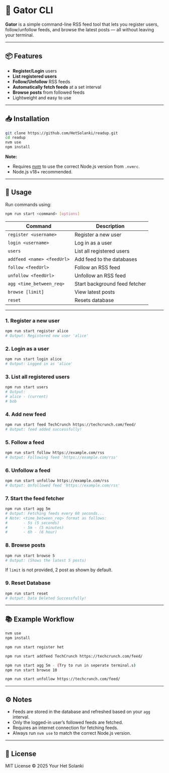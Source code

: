# 🐊 Gator CLI

**Gator** is a simple command-line RSS feed tool that lets you register users, follow/unfollow feeds, and browse the latest posts — all without leaving your terminal.

---

## 📦 Features

- **Register/Login** users
- **List registered users**
- **Follow/Unfollow** RSS feeds
- **Automatically fetch feeds** at a set interval
- **Browse posts** from followed feeds
- Lightweight and easy to use

---

## 📥 Installation

```bash
git clone https://github.com/HetSolanki/readup.git
cd readup
nvm use
npm install
```

**Note:**

- Requires [nvm](https://github.com/nvm-sh/nvm) to use the correct Node.js version from `.nvmrc`.
- Node.js v18+ recommended.

---

## 🚀 Usage

Run commands using:

```bash
npm run start <command> [options]
```

| Command                    | Description                   |
| -------------------------- | ----------------------------- |
| `register <username>`      | Register a new user           |
| `login <username>`         | Log in as a user              |
| `users`                    | List all registered users     |
| `addfeed <name> <feedUrl>` | Add feed to the databases     |
| `follow <feedUrl>`         | Follow an RSS feed            |
| `unfollow <feedUrl>`       | Unfollow an RSS feed          |
| `agg <time_between_req>`   | Start background feed fetcher |
| `browse [limit]`           | View latest posts             |
| `reset`                    | Resets database               |

---

### 1. **Register a new user**

```bash
npm run start register alice
# Output: Registered new user 'alice'
```

### 2. **Login as a user**

```bash
npm run start login alice
# Output: Logged in as 'alice'
```

### 3. **List all registered users**

```bash
npm run start users
# Output:
# alice - (current)
# bob
```

### 4. **Add new feed**

```bash
npm run start feed TechCrunch https://techcrunch.com/feed/
# Output: feed added successfully!
```

### 5. **Follow a feed**

```bash
npm run start follow https://example.com/rss
# Output: Following feed 'https://example.com/rss'
```

### 6. **Unfollow a feed**

```bash
npm run start unfollow https://example.com/rss
# Output: Unfollowed feed 'https://example.com/rss'
```

### 7. **Start the feed fetcher**

```bash
npm run start agg 5m
# Output: Fetching feeds every 60 seconds...
# Note: <time_between_req> format as follows:
#       - 5s (5 seconds)
#       - 5m - (5 minutes)
#       - 6h - (6 hour)

```

### 8. **Browse posts**

```bash
npm run start browse 5
# Output: (Shows the latest 5 posts)
```

If `limit` is not provided, 2 post as shown by default.

### 9. **Reset Database**

```bash
npm run start reset
# Output: Data Deleted Successfully!
```

---

## 📚 Example Workflow

```bash
nvm use
npm install

npm run start register het

npm run start addfeed TechCrunch https://techcrunch.com/feed/

npm run start agg 5m - (Try to run in seperate terminal.s)
npm run start browse 10

npm run start unfollow https://techcrunch.com/feed/
```

---

## ⚙️ Notes

- Feeds are stored in the database and refreshed based on your `agg` interval.
- Only the logged-in user’s followed feeds are fetched.
- Requires an internet connection for fetching feeds.
- Always run `nvm use` to match the correct Node.js version.

---

## 📝 License

MIT License © 2025 Your Het Solanki
